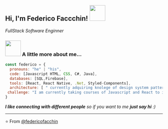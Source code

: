 <h2> Hi, I'm Federico Faccchin! <img src="https://media.giphy.com/media/l4KhQo2MESJkc6QbS/giphy.gif" width="50"></h2>
<p><em>FullStack Software Enginner</em></p>

### <img src="https://media.giphy.com/media/VgCDAzcKvsR6OM0uWg/giphy.gif" width="50"> A little more about me...  

```javascript
const federico = {
  pronouns: "he" | "his",
  code: [Javascript HTML, CSS, C#, Java],
  databases: [SQL,Firebase],
  tools: [React, React Native, .Net, Styled-Components],
  architecture: [ " currently adquiring knolege of design system patterns"],
 challenge: "I am currently taking courses of Javascript and React to improve my knowledge and my portfolio :) "
}
```

<em><b>I like connecting with different people</b> so if you want to me  <b>just say hi</b> :)</em>

---

⭐️ From [@federicofacchin](https://github.com/federicofacchin)
